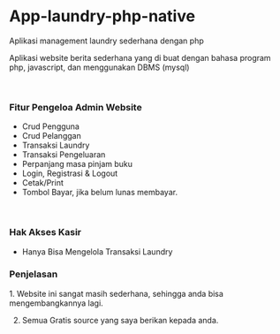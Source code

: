 # App-laundry-php-native
Aplikasi management laundry sederhana dengan php
<br>
<p>Aplikasi website berita sederhana yang di buat dengan bahasa program php, javascript, dan menggunakan DBMS (mysql)</p>
<br>
<h3>Fitur Pengeloa Admin Website</h3>
<ul>
	<li>Crud Pengguna</li>
	<li>Crud Pelanggan</li>
	<li>Transaksi Laundry</li>
	<li>Transaksi Pengeluaran</li>
  <li>Perpanjang masa pinjam buku</li>
  <li>Login, Registrasi & Logout</li>
  <li>Cetak/Print</li>
  <li>Tombol Bayar, jika belum lunas membayar.</li>
</ul>
<br>
<h3>Hak Akses Kasir</h3>
<ul>
  <li>Hanya Bisa Mengelola Transaksi Laundry</li>
</ul>
<h3>Penjelasan</h3>
1. Website ini sangat masih sederhana, sehingga anda bisa mengembangkannya lagi.

2. Semua Gratis source yang saya berikan kepada anda.
